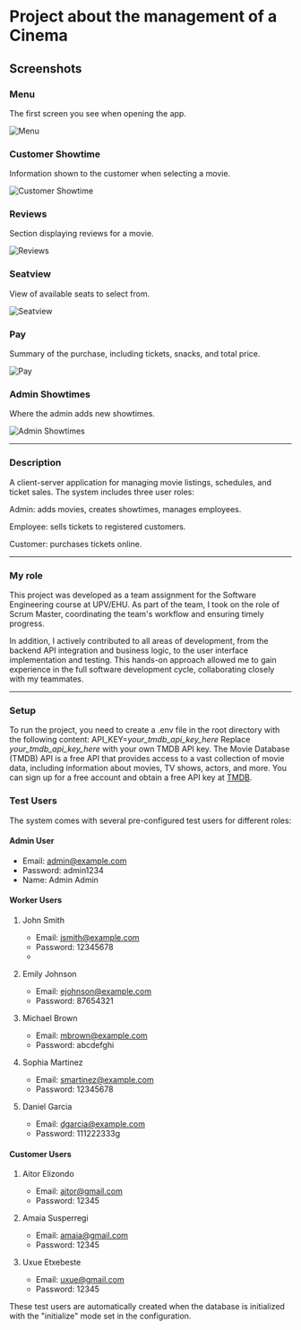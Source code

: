 # Project about the management of a Cinema
## Screenshots
### Menu

The first screen you see when opening the app.  

![Menu](docs/Screenshots/Menu.png)

### Customer Showtime
Information shown to the customer when selecting a movie.  

![Customer Showtime](docs/Screenshots/Customer_ShowTime.png)

### Reviews
Section displaying reviews for a movie.  

![Reviews](docs/Screenshots/Reviews.png)

### Seatview
View of available seats to select from.  

![Seatview](docs/Screenshots/SeatView.png)

### Pay
Summary of the purchase, including tickets, snacks, and total price.  

![Pay](docs/Screenshots/Pay.png)

### Admin Showtimes
Where the admin adds new showtimes.

![Admin Showtimes](docs/Screenshots/Admin_showtimes.png)

---
### Description
A client-server application for managing movie listings, schedules, and ticket sales.
The system includes three user roles:

Admin: adds movies, creates showtimes, manages employees.

Employee: sells tickets to registered customers.

Customer: purchases tickets online.

---
### My role

This project was developed as a team assignment for the Software Engineering course at UPV/EHU.
As part of the team, I took on the role of Scrum Master, coordinating the team's workflow and ensuring timely progress.

In addition, I actively contributed to all areas of development, from the backend API integration and business logic, to the user interface implementation and testing.
This hands-on approach allowed me to gain experience in the full software development cycle, collaborating closely with my teammates.

---
### Setup
To run the project, you need to create a .env file in the root directory with the following content:
API_KEY=*your_tmdb_api_key_here*
Replace *your_tmdb_api_key_here* with your own TMDB API key.
The Movie Database (TMDB) API is a free API that provides access to a vast collection of movie data, including information about movies, TV shows, actors, and more. 
You can sign up for a free account and obtain a free API key at [TMDB](https://www.themoviedb.org/documentation/api).


### Test Users

The system comes with several pre-configured test users for different roles:

#### Admin User

- Email: admin@example.com
- Password: admin1234
- Name:  Admin Admin

#### Worker Users

1. John Smith

   - Email: jsmith@example.com
   - Password: 12345678
   - 
2. Emily Johnson

   - Email: ejohnson@example.com
   - Password: 87654321

3. Michael Brown

   - Email: mbrown@example.com
   - Password: abcdefghi

4. Sophia Martinez

   - Email: smartinez@example.com
   - Password: 12345678

5. Daniel Garcia
   - Email: dgarcia@example.com
   - Password: 111222333g

#### Customer Users

1. Aitor Elizondo

   - Email: aitor@gmail.com
   - Password: 12345

2. Amaia Susperregi

   - Email: amaia@gmail.com
   - Password: 12345

3. Uxue Etxebeste
   - Email: uxue@gmail.com
   - Password: 12345

These test users are automatically created when the database is initialized with the "initialize" mode set in the configuration.
